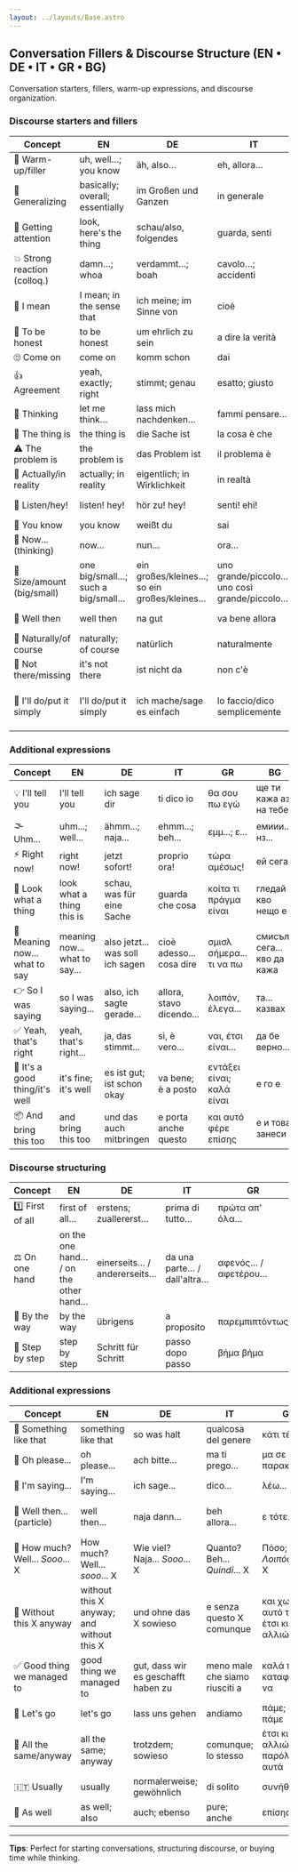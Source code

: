 ```yaml
---
layout: ../layouts/Base.astro
---
```

## Conversation Fillers & Discourse Structure (EN • DE • IT • GR • BG)

Conversation starters, fillers, warm-up expressions, and discourse organization.

### Discourse starters and fillers
| Concept | EN | DE | IT | GR | BG |
|---|---|---|---|---|---|
| 🧩 Warm-up/filler | uh, well…; you know | äh, also… | eh, allora… | ε, λοιπόν… | абе…, ами… |
| 🧩 Generalizing | basically; overall; essentially | im Großen und Ganzen | in generale | γενικά; συνολικά | общо взето |
| 👀 Getting attention | look, here's the thing | schau/also, folgendes | guarda, senti | κοίτα, άκου | виж сега |
| 💥 Strong reaction (colloq.) | damn…; whoa | verdammt…; boah | cavolo…; accidenti | πωω…; που να πάρει… | ебаси… (разг.) |
| 💬 I mean | I mean; in the sense that | ich meine; im Sinne von | cioè | δηλαδή | в смисъл |
| 🤫 To be honest | to be honest | um ehrlich zu sein | a dire la verità | να σου πω την αλήθεια | да ти кажа |
| 🙄 Come on | come on | komm schon | dai | άντε | айде де |
| 👍 Agreement | yeah, exactly; right | stimmt; genau | esatto; giusto | ναι σωστά; ακριβώς | точно така; вярно |
| 🤔 Thinking | let me think… | lass mich nachdenken… | fammi pensare… | άσε να σκεφτώ… | чакай да помисля… |
| 🎯 The thing is | the thing is | die Sache ist | la cosa è che | το θέμα είναι | работата е |
| ⚠️ The problem is | the problem is | das Problem ist | il problema è | το πρόβλημα είναι | проблемът е |
| 🔄 Actually/in reality | actually; in reality | eigentlich; in Wirklichkeit | in realtà | στην πραγματικότητα | всъщност |
| 📣 Listen/hey! | listen! hey! | hör zu! hey! | senti! ehi! | άκου! έι! | слушай! ей! |
| 💭 You know | you know | weißt du | sai | ξέρεις | знаеш ли |
| 🤔 Now... (thinking) | now… | nun… | ora… | τώρα… | сега… |
| 📏 Size/amount (big/small) | one big/small…; such a big/small… | ein großes/kleines…; so ein großes/kleines… | uno grande/piccolo…; uno così grande/piccolo… | ένα μεγάλο/μικρό…; ένα τέτοιο μεγάλο/μικρό… | едно такова голямо/малко… |
| 🤷 Well then | well then | na gut | va bene allora | ε, εντάξει | е да де; добре де |
| 🎯 Naturally/of course | naturally; of course | natürlich | naturalmente | φυσικά | естествено са |
| 🚫 Not there/missing | it's not there | ist nicht da | non c'è | δεν υπάρχει | няма го |
| 🏁 I'll do/put it simply | I'll do/put it simply | ich mache/sage es einfach | lo faccio/dico semplicemente | θα το κάνω/πω απλά | ще го направя/сложа, просто… |

### Additional expressions
| Concept | EN | DE | IT | GR | BG |
|---|---|---|---|---|---|
| 💡 I'll tell you | I'll tell you | ich sage dir | ti dico io | θα σου πω εγώ | ще ти кажа аз на тебе |
| 🌫️ Uhm... | uhm...; well... | ähmm...; naja... | ehmm...; beh... | εμμ...; ε... | емиии...; нз... |
| ⚡ Right now! | right now! | jetzt sofort! | proprio ora! | τώρα αμέσως! | ей сега! |
| 👀 Look what a thing | look what a thing this is | schau, was für eine Sache | guarda che cosa | κοίτα τι πράγμα είναι | гледай кво нещо е |
| 💭 Meaning now... what to say | meaning now... what to say... | also jetzt... was soll ich sagen | cioè adesso... cosa dire | σμισλ σήμερα... τι να πω | смисъл сега... кво да кажа |
| 👉 So I was saying | so I was saying... | also, ich sagte gerade... | allora, stavo dicendo... | λοιπόν, έλεγα... | та... казвах |
| ✅ Yeah, that's right | yeah, that's right... | ja, das stimmt... | sì, è vero... | ναι, έτσι είναι... | да бе верно... |
| 🤷 It's a good thing/it's well | it's fine; it's well | es ist gut; ist schon okay | va bene; è a posto | εντάξει είναι; καλά είναι | е го е |
| 📦 And bring this too | and bring this too | und das auch mitbringen | e porta anche questo | και αυτό φέρε επίσης | е и това занеси |

### Discourse structuring
| Concept | EN | DE | IT | GR | BG |
|---|---|---|---|---|---|
| 1️⃣ First of all | first of all… | erstens; zuallererst… | prima di tutto… | πρώτα απ' όλα… | първо… |
| ⚖️ On one hand | on the one hand… / on the other hand… | einerseits… / andererseits… | da una parte… / dall'altra… | αφενός… / αφετέρου… | от една страна… / от друга страна… |
| 💬 By the way | by the way | übrigens | a proposito | παρεμπιπτόντως | между другото |
| 👣 Step by step | step by step | Schritt für Schritt | passo dopo passo | βήμα βήμα | стъпка по стъпка |

### Additional expressions
| Concept | EN | DE | IT | GR | BG |
|---|---|---|---|---|---|
| 🤷 Something like that | something like that | so was halt | qualcosa del genere | κάτι τέτοιο | нещо си там |
| 🙏 Oh please... | oh please... | ach bitte... | ma ti prego... | μα σε παρακαλώ... | абе моля ти се... |
| 💬 I'm saying... | I'm saying... | ich sage... | dico... | λέω... | аз викам... |
| 💭 Well then... (particle) | well then... | naja dann... | beh allora... | ε τότε... | ми тогава...; ами |
| 🤔 How much? Well... *Sooo*... X | How much? Well... *sooo*... X | Wie viel? Naja... *Sooo*... X | Quanto? Beh... *Quindi*... X | Πόσο; Ε... *Λοιπόοοον*... X | Колко? Ми... *Значииии*... X |
| 🤷 Without this X anyway | without this X anyway; and without this X | und ohne das X sowieso | e senza questo X comunque | και χωρίς αυτό το X έτσι κι αλλιώς | и без това X |
| ✅ Good thing we managed to | good thing we managed to | gut, dass wir es geschafft haben zu | meno male che siamo riusciti a | καλά που καταφέραμε να | добре, че успяхме да |
| 🚶 Let's go | let's go | lass uns gehen | andiamo | πάμε; ας πάμε | дай да ходим |
| 🔄 All the same/anyway | all the same; anyway | trotzdem; sowieso | comunque; lo stesso | έτσι κι αλλιώς; παρόλα αυτά | все пак |
| 🇮🇹 Usually | usually | normalerweise; gewöhnlich | di solito | συνήθως | обикновено |
| 🔄 As well | as well; also | auch; ebenso | pure; anche | επίσης | също така |

---
**Tips**: Perfect for starting conversations, structuring discourse, or buying time while thinking.
